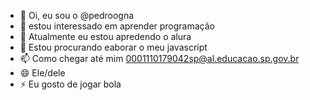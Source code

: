 - 👋 Oi, eu sou o @pedroogna
- 👀 estou interessado em aprender programação
- 🌱 Atualmente eu estou apredendo o alura
- 💞️ Estou procurando eaborar o meu javascript
- 📫 Como chegar até mim 0001110179042sp@al.educacao.sp.gov.br
- 😄 Ele/dele
- ⚡ Eu gosto de jogar bola


